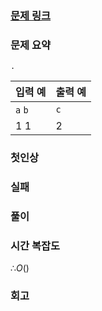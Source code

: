 ### [문제 링크]()

### 문제 요약
    .
    
| 입력 예 | 출력 예 |
| --- | --- |
| `a` `b`| `c` |
| 1 1 | 2 |

### 첫인상

### 실패

### 풀이   

### 시간 복잡도
$∴ O()$

### 회고
